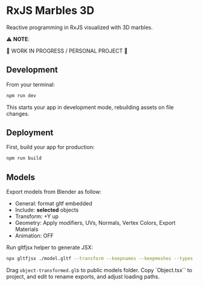 # RxJS Marbles 3D

Reactive programming in RxJS visualized with 3D marbles.

⚠️ **NOTE**:

🚧 WORK IN PROGRESS / PERSONAL PROJECT 🚧

## Development

From your terminal:

```sh
npm run dev
```

This starts your app in development mode, rebuilding assets on file changes.

## Deployment

First, build your app for production:

```sh
npm run build
```

## Models

Export models from Blender as follow:

- General: format gltf embedded
- Include: **selected** objects
- Transform: +Y up
- Geometry: Apply modifiers, UVs, Normals, Vertex Colors, Export Materials
- Animation: OFF

Run gltfjsx helper to generate JSX:

```sh
npx gltfjsx ./model.gltf --transform --keepnames --keepmeshes --types --simplify
```

Drag `object-transformed.glb` to public models folder.
Copy `Object.tsx`` to project, and edit to rename exports, and adjust loading paths.
